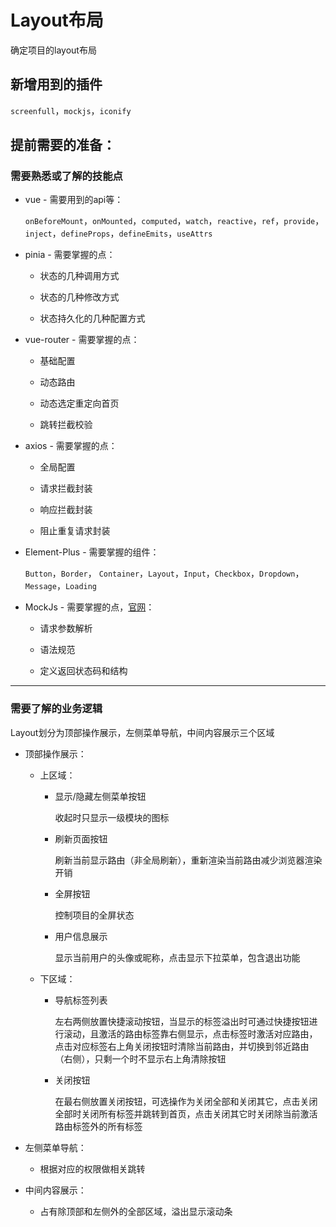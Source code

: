 # Layout布局

确定项目的layout布局

## 新增用到的插件

`screenfull`，`mockjs`，`iconify`

## 提前需要的准备：

### 需要熟悉或了解的技能点

 - vue - 需要用到的api等：

    `onBeforeMount`，`onMounted`，`computed`，`watch`，`reactive`，`ref`，`provide`，`inject`，`defineProps`，`defineEmits`，`useAttrs`

 - pinia - 需要掌握的点：

    - 状态的几种调用方式

    - 状态的几种修改方式

    - 状态持久化的几种配置方式

 - vue-router - 需要掌握的点：

    - 基础配置

    - 动态路由

    - 动态选定重定向首页

    - 跳转拦截校验

 - axios - 需要掌握的点：

    - 全局配置

    - 请求拦截封装

    - 响应拦截封装

    - 阻止重复请求封装

 - Element-Plus - 需要掌握的组件：

    `Button`，`Border`， `Container`，`Layout`，`Input`，`Checkbox`，`Dropdown`，`Message`，`Loading`

 - MockJs - 需要掌握的点，[官网](https://github.com/nuysoft/Mock/wiki/Getting-Started)：

    - 请求参数解析

    - 语法规范

    - 定义返回状态码和结构

---

### 需要了解的业务逻辑

Layout划分为顶部操作展示，左侧菜单导航，中间内容展示三个区域

 - 顶部操作展示：

    - 上区域：

        - 显示/隐藏左侧菜单按钮

            收起时只显示一级模块的图标

        - 刷新页面按钮

            刷新当前显示路由（非全局刷新），重新渲染当前路由减少浏览器渲染开销

        - 全屏按钮

            控制项目的全屏状态

        - 用户信息展示

            显示当前用户的头像或昵称，点击显示下拉菜单，包含退出功能

    - 下区域：

        - 导航标签列表

            左右两侧放置快捷滚动按钮，当显示的标签溢出时可通过快捷按钮进行滚动，且激活的路由标签靠右侧显示，点击标签时激活对应路由，点击对应标签右上角关闭按钮时清除当前路由，并切换到邻近路由（右侧），只剩一个时不显示右上角清除按钮

        - 关闭按钮

            在最右侧放置关闭按钮，可选操作为关闭全部和关闭其它，点击关闭全部时关闭所有标签并跳转到首页，点击关闭其它时关闭除当前激活路由标签外的所有标签

 - 左侧菜单导航：

    - 根据对应的权限做相关跳转

 - 中间内容展示：

    - 占有除顶部和左侧外的全部区域，溢出显示滚动条